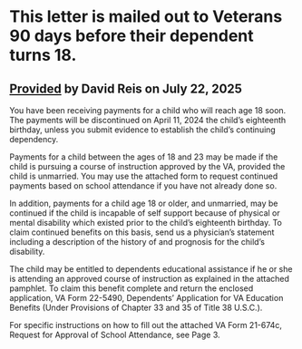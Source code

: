 # This letter is mailed out to Veterans 90 days before their dependent turns 18.
[Provided](https://dsva.slack.com/archives/C0547Q0K0LF/p1753216245165429?thread_ts=1753205757.401089&cid=C0547Q0K0LF) by David Reis on July 22, 2025
---

You have been receiving payments for a child who will reach age 18 soon. The payments will be discontinued on April 11, 2024 the child’s eighteenth birthday, unless you submit evidence to establish the child’s continuing dependency.

Payments for a child between the ages of 18 and 23 may be made if the child is pursuing a course of instruction approved by the VA, provided the child is unmarried. You may use the attached form to request continued payments based on school attendance if you have not already done so.

In addition, payments for a child age 18 or older, and unmarried, may be continued if the child is incapable of self support because of physical or mental disability which existed prior to the child’s eighteenth birthday. To claim continued benefits on this basis, send us a physician’s statement including a description of the history of and prognosis for the child’s disability.

The child may be entitled to dependents educational assistance if he or she is attending an approved course of instruction as explained in the attached pamphlet. To claim this benefit complete and return the enclosed application, VA Form 22-5490, Dependents’ Application for VA Education Benefits (Under Provisions of Chapter 33 and 35 of Title 38 U.S.C.).

For specific instructions on how to fill out the attached VA Form 21-674c, Request for Approval of School Attendance, see Page 3.
